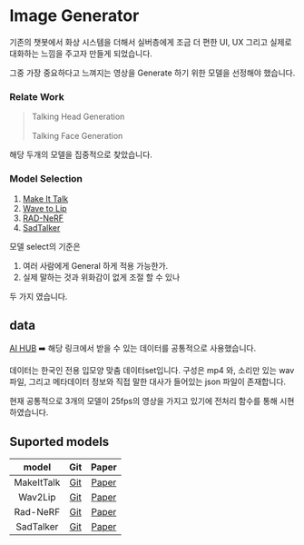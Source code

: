 # Image Generator

기존의 챗봇에서 화상 시스템을 더해서 실버층에게 조금 더 편한 UI, UX 그리고 실제로 대화하는 느낌을 주고자 만들게 되었습니다. 

그중 가장 중요하다고 느껴지는 영상을 Generate 하기 위한 모델을 선정해야 했습니다. 

### Relate Work 

> Talking Head Generation </br>  
> Talking Face Generation 

해당 두개의 모델을 집중적으로 찾았습니다. 

###  Model Selection

1. [Make It Talk](https://github.com/suted2/AI_video_chatbot/tree/f8b64f0c32ade7882934a771b3180cda89a302f4/Image%20Generator/MakeItTalk)
2. [Wave to Lip](https://github.com/suted2/AI_video_chatbot/tree/83bb17528a6f926b558648118e97928fb3c50f69/Image%20Generator/Wave2Lip) 
3. [RAD-NeRF](https://github.com/suted2/AI_video_chatbot/tree/9769470996affd0002591805be2ec93c5e1366d7/Image%20Generator/Rad-NeRF)
4. [SadTalker](https://github.com/suted2/AI_video_chatbot/tree/main/Image%20Generator/SadTalker)

모델 select의 기준은 
1. 여러 사람에게 General 하게 적용 가능한가. 
2. 실제 말하는 것과 위화감이 없게 조절 할 수 있나 

두 가지 였습니다. 

## data

[AI HUB](https://aihub.or.kr/aihubdata/data/view.do?currMenu=115&topMenu=100&aihubDataSe=realm&dataSetSn=538)
➡️ 해당 링크에서 받을 수 있는 데이터를 공통적으로 사용했습니다. 

데이터는 한국인 전용 입모양 맞춤 데이터set입니다. 
구성은 mp4 와, 소리만 있는 wav파일, 그리고 메타데이터 정보와 직접 말한 대사가 들어있는 json 파일이 존재합니다. 

현재 공통적으로 3개의 모델이 25fps의 영상을 가지고 있기에 전처리 함수를 통해 시현 하였습니다. 



## Suported models

| model | Git | Paper | 
| :-------------: | :---------------: | :---------------: |
| MakeItTalk | [Git](https://github.com/adobe-research/MakeItTalk) | [Paper](https://arxiv.org/abs/2004.12992)  |
| Wav2Lip | [Git](https://github.com/Rudrabha/Wav2Lip) | [Paper](https://arxiv.org/pdf/2008.10010.pdf)  |
| Rad-NeRF| [Git](https://github.com/ashawkey/RAD-NeRF) | [Paper](https://arxiv.org/abs/2211.12368) |
| SadTalker| [Git](https://github.com/OpenTalker/SadTalker) | [Paper](https://arxiv.org/abs/2211.12194) |
